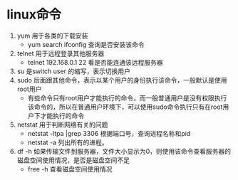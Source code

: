 # linux命令

  1. yum 用于各类的下载安装
     - yum search ifconfig 查询是否安装该命令
  2. telnet 用于远程登录其他服务器
     - telnet 192.168.0.1 22 看是否能连通该远程服务器
  3. su 是switch user 的缩写，表示切换用户
  4. sudo 后面跟其他命令，表示以某个用户的身份执行该命令，一般默认是使用root用户
     - 有些命令只有root用户才能执行的命令，而一般普通用户是没有权限执行该命令的，所以在普通用户环境下，可以使用sudo命令执行只有在root用户下才能执行的命令
  5. netstat 用于判断网络有关的问题
     - netstat -ltpa |grep 3306 根据端口号，查询进程名称和pid
     - netstat -a 列出所有的进程。
  6. df -h 如果传输文件到服务器，文件大小显示为0，则使用该命令查看服务器的磁盘空间使用情况，是否是磁盘空间不足
     - free -h 查看磁盘空间使用情况
